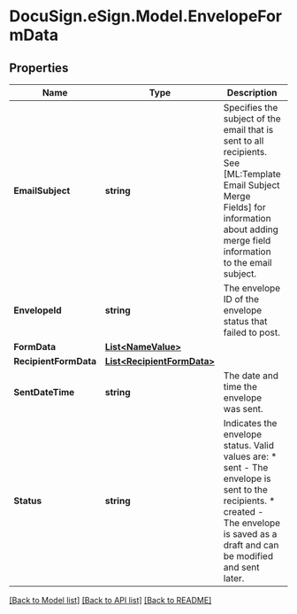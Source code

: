 # DocuSign.eSign.Model.EnvelopeFormData
## Properties

Name | Type | Description | Notes
------------ | ------------- | ------------- | -------------
**EmailSubject** | **string** | Specifies the subject of the email that is sent to all recipients.  See [ML:Template Email Subject Merge Fields] for information about adding merge field information to the email subject. | [optional] 
**EnvelopeId** | **string** | The envelope ID of the envelope status that failed to post. | [optional] 
**FormData** | [**List&lt;NameValue&gt;**](NameValue.md) |  | [optional] 
**RecipientFormData** | [**List&lt;RecipientFormData&gt;**](RecipientFormData.md) |  | [optional] 
**SentDateTime** | **string** | The date and time the envelope was sent. | [optional] 
**Status** | **string** | Indicates the envelope status. Valid values are:  * sent - The envelope is sent to the recipients.  * created - The envelope is saved as a draft and can be modified and sent later. | [optional] 

[[Back to Model list]](../README.md#documentation-for-models) [[Back to API list]](../README.md#documentation-for-api-endpoints) [[Back to README]](../README.md)

